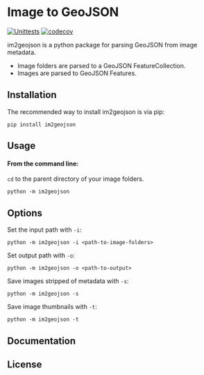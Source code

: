 Image to GeoJSON
================


[![Unittests](https://github.com/MJBishop/im2geojson/actions/workflows/test.yml/badge.svg)](https://github.com/MJBishop/im2geojson/actions/workflows/test.yml)
[![codecov](https://codecov.io/gh/MJBishop/im2geojson/graph/badge.svg?token=9C03IBN0Z3)](https://codecov.io/gh/MJBishop/im2geojson)



im2geojson is a python package for parsing GeoJSON from image metadata.
- Image folders are parsed to a GeoJSON FeatureCollection.
- Images are parsed to GeoJSON Features.


Installation
------------
The recommended way to install im2geojson is via pip:

    pip install im2geojson


Usage
-----

#### From the command line:
`cd` to the parent directory of your image folders.

    python -m im2geojson


Options
-------

Set the input path with `-i`:

    python -m im2geojson -i <path-to-image-folders>


Set output path with `-o`:

    python -m im2geojson -o <path-to-output>


Save images stripped of metadata with `-s`:

    python -m im2geojson -s


Save image thumbnails with `-t`:

    python -m im2geojson -t


Documentation
-------------


License
-------